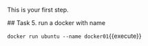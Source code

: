 This is your first step.

## Task
5. run a docker with name 

`docker run ubuntu --name docker01`{{execute}}


